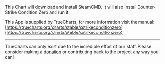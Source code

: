 This Chart will download and install SteamCMD. It will also install Counter-Strike Condition Zero and run it.

This App is supplied by TrueCharts, for more information visit the manual: [https://truecharts.org/charts/stable/cstrikeconditionzero](https://truecharts.org/charts/stable/cstrikeconditionzero)

---

TrueCharts can only exist due to the incredible effort of our staff.
Please consider making a [donation](https://truecharts.org/sponsor) or contributing back to the project any way you can!
